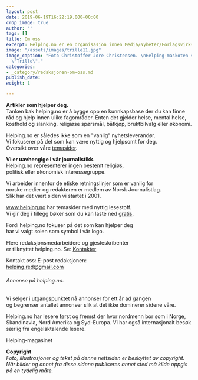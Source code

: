 ```yaml
---
layout: post
date: 2019-06-19T16:22:19.000+00:00
crop_image: true
author: ''
tags: []
title: Om oss
excerpt: Helping.no er en organisasjon innen Media/Nyheter/Forlagsvirksomhet
image: "/assets/images/trille11.jpg"
image_caption: "Foto Christoffer Jore Christensen. \nHelping-maskoten skogskatten
  \"Trille\"."
categories:
- _category/redaksjonen-om-oss.md
publish_date: 
weight: 1

---
```

**Artikler som hjelper deg.**  
Tanken bak helping.no er å bygge opp en kunnkapsbase der du kan finne råd og hjelp innen ulike fagområder. Enten det gjelder helse, mental helse, kosthold og slanking, religiøse spørsmål, båtkjøp, bruktbilvalg eller økonomi.

Helping.no er således ikke som en "vanlig" nyhetsleverandør.  
Vi fokuserer på det som kan være nyttig og hjelpsomt for deg.  
Oversikt over våre [temasider](http://www.helping.no/indexi.htm).

**Vi er uavhengige i vår journalistikk.**  
Helping.no representerer ingen bestemt religiøs,  
politisk eller økonomisk interessegruppe.

Vi arbeider innenfor de etiske retningslinjer som er vanlig for  
norske medier og redaktøren er medlem av Norsk Journalistlag.  
Slik har det vært siden vi startet i 2001.

www.helping.no har temasider med nyttig lesestoff.  
Vi gir deg i tillegg bøker som du kan laste ned [gratis](http://www.helping.no/gratis.htm).

Fordi helping.no fokuser på det som kan hjelper deg  
har vi valgt solen som symbol i vår logo.

Flere redaksjonsmedarbeidere og gjesteskribenter  
er tilknyttet helping.no. Se: [Kontakter](http://www.helping.no/kontaktpersoner.htm)

Kontakt oss: E-post redaksjonen:  
[helping.red@gmail.com](mailto:helping.red@gmail.com)

###### Annonse på helping.no.

Vi selger i utgangspunktet nå annonser for ett år ad gangen  
og begrenser antallet annonser slik at det ikke dominerer sidene våre.

Helping.no har lesere først og fremst der hvor nordmenn bor som i Norge, Skandinavia, Nord Amerika og Syd-Europa. Vi har også internasjonalt besøk særlig fra engelsktalende lesere.

Helping-magasinet  
  
**Copyright**  
_Foto, illustrasjoner og tekst på denne nettsiden er beskyttet av copyright. Når bilder og annet fra disse sidene publiseres annet sted må kilde oppgis på en tydelig måte._